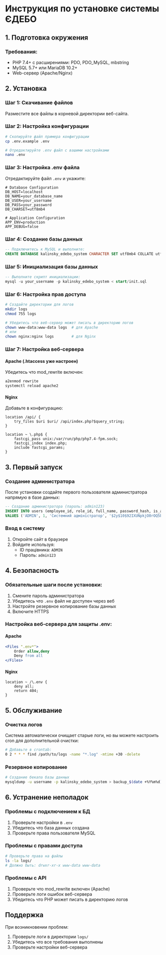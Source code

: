 # Инструкция по установке системы ЄДЕБО

## 1. Подготовка окружения

### Требования:
- PHP 7.4+ с расширениями: PDO, PDO_MySQL, mbstring
- MySQL 5.7+ или MariaDB 10.2+
- Web-сервер (Apache/Nginx)

## 2. Установка

### Шаг 1: Скачивание файлов
Разместите все файлы в корневой директории веб-сайта.

### Шаг 2: Настройка конфигурации
```bash
# Скопируйте файл примера конфигурации
cp .env.example .env

# Отредактируйте .env файл с вашими настройками
nano .env
```

### Шаг 3: Настройка .env файла
Отредактируйте файл `.env` и укажите:

```env
# Database Configuration
DB_HOST=localhost
DB_NAME=your_database_name
DB_USER=your_username
DB_PASS=your_password
DB_CHARSET=utf8mb4

# Application Configuration
APP_ENV=production
APP_DEBUG=false
```

### Шаг 4: Создание базы данных
```sql
-- Подключитесь к MySQL и выполните:
CREATE DATABASE kalinsky_edebo_system CHARACTER SET utf8mb4 COLLATE utf8mb4_unicode_ci;
```

### Шаг 5: Инициализация базы данных
```sql
-- Выполните скрипт инициализации:
mysql -u your_username -p kalinsky_edebo_system < start/init.sql
```

### Шаг 6: Настройка прав доступа
```bash
# Создайте директории для логов
mkdir logs
chmod 755 logs

# Убедитесь что веб-сервер может писать в директорию логов
chown www-data:www-data logs  # для Apache
# или
chown nginx:nginx logs        # для Nginx
```

### Шаг 7: Настройка веб-сервера

#### Apache (.htaccess уже настроен)
Убедитесь что mod_rewrite включен:
```bash
a2enmod rewrite
systemctl reload apache2
```

#### Nginx
Добавьте в конфигурацию:
```nginx
location /api/ {
    try_files $uri $uri/ /api/index.php?$query_string;
}

location ~ \.php$ {
    fastcgi_pass unix:/var/run/php/php7.4-fpm.sock;
    fastcgi_index index.php;
    include fastcgi_params;
}
```

## 3. Первый запуск

### Создание администратора
После установки создайте первого пользователя администратора напрямую в базе данных:

```sql
-- Создание администратора (пароль: admin123)
INSERT INTO users (employee_id, role_id, full_name, password_hash, is_active) 
VALUES ('ADMIN', 1, 'Системний адміністратор', '$2y$10$92IXUNpkjO0rOQ5byMi.Ye4oKoEa3Ro9llC/.og/at2.uheWG/igi', 1);
```

### Вход в систему
1. Откройте сайт в браузере
2. Войдите используя:
   - ID працівника: `ADMIN`
   - Пароль: `admin123`

## 4. Безопасность

### Обязательные шаги после установки:
1. Смените пароль администратора
2. Убедитесь что `.env` файл не доступен через веб
3. Настройте резервное копирование базы данных
4. Включите HTTPS

### Настройка веб-сервера для защиты .env:

#### Apache
```apache
<Files ".env*">
    Order allow,deny
    Deny from all
</Files>
```

#### Nginx
```nginx
location ~ /\.env {
    deny all;
    return 404;
}
```

## 5. Обслуживание

### Очистка логов
Система автоматически очищает старые логи, но вы можете настроить cron для дополнительной очистки:

```bash
# Добавьте в crontab:
0 2 * * * find /path/to/logs -name "*.log" -mtime +30 -delete
```

### Резервное копирование
```bash
# Создание бекапа базы данных
mysqldump -u username -p kalinsky_edebo_system > backup_$(date +%Y%m%d).sql
```

## 6. Устранение неполадок

### Проблемы с подключением к БД
1. Проверьте настройки в `.env`
2. Убедитесь что база данных создана
3. Проверьте права пользователя MySQL

### Проблемы с правами доступа
```bash
# Проверьте права на файлы
ls -la logs/
# Должно быть: drwxr-xr-x www-data www-data
```

### Проблемы с API
1. Проверьте что mod_rewrite включен (Apache)
2. Проверьте логи ошибок веб-сервера
3. Убедитесь что PHP может писать в директорию логов

## Поддержка

При возникновении проблем:
1. Проверьте логи в директории `logs/`
2. Убедитесь что все требования выполнены
3. Проверьте настройки веб-сервера